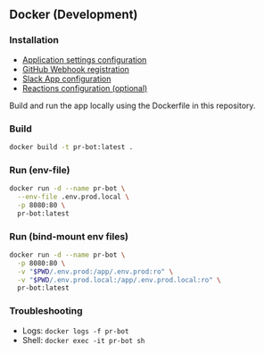 ## Docker (Development)

### Installation
- [Application settings configuration](configuring.md)
- [GitHub Webhook registration](register_github_webhook.md)
- [Slack App configuration](slack_bot_configuration.md)
- [Reactions configuration (optional)](reactions_config.md)

Build and run the app locally using the Dockerfile in this repository.

### Build
```sh
docker build -t pr-bot:latest .
```

### Run (env-file)
```sh
docker run -d --name pr-bot \
  --env-file .env.prod.local \
  -p 8080:80 \
  pr-bot:latest
```

### Run (bind-mount env files)
```sh
docker run -d --name pr-bot \
  -p 8080:80 \
  -v "$PWD/.env.prod:/app/.env.prod:ro" \
  -v "$PWD/.env.prod.local:/app/.env.prod.local:ro" \
  pr-bot:latest
```

### Troubleshooting
- Logs: `docker logs -f pr-bot`
- Shell: `docker exec -it pr-bot sh`


